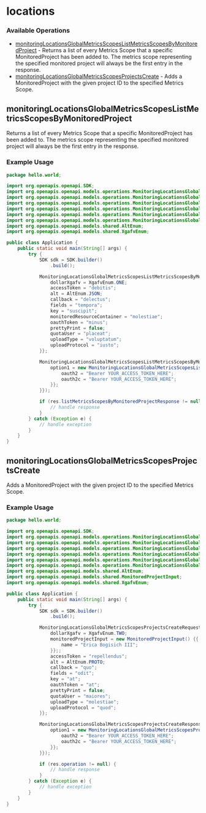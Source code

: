 # locations

### Available Operations

* [monitoringLocationsGlobalMetricsScopesListMetricsScopesByMonitoredProject](#monitoringlocationsglobalmetricsscopeslistmetricsscopesbymonitoredproject) - Returns a list of every Metrics Scope that a specific MonitoredProject has been added to. The metrics scope representing the specified monitored project will always be the first entry in the response.
* [monitoringLocationsGlobalMetricsScopesProjectsCreate](#monitoringlocationsglobalmetricsscopesprojectscreate) - Adds a MonitoredProject with the given project ID to the specified Metrics Scope.

## monitoringLocationsGlobalMetricsScopesListMetricsScopesByMonitoredProject

Returns a list of every Metrics Scope that a specific MonitoredProject has been added to. The metrics scope representing the specified monitored project will always be the first entry in the response.

### Example Usage

```java
package hello.world;

import org.openapis.openapi.SDK;
import org.openapis.openapi.models.operations.MonitoringLocationsGlobalMetricsScopesListMetricsScopesByMonitoredProjectRequest;
import org.openapis.openapi.models.operations.MonitoringLocationsGlobalMetricsScopesListMetricsScopesByMonitoredProjectResponse;
import org.openapis.openapi.models.operations.MonitoringLocationsGlobalMetricsScopesListMetricsScopesByMonitoredProjectSecurity;
import org.openapis.openapi.models.operations.MonitoringLocationsGlobalMetricsScopesListMetricsScopesByMonitoredProjectSecurityOption1;
import org.openapis.openapi.models.operations.MonitoringLocationsGlobalMetricsScopesListMetricsScopesByMonitoredProjectSecurityOption2;
import org.openapis.openapi.models.operations.MonitoringLocationsGlobalMetricsScopesListMetricsScopesByMonitoredProjectSecurityOption3;
import org.openapis.openapi.models.shared.AltEnum;
import org.openapis.openapi.models.shared.XgafvEnum;

public class Application {
    public static void main(String[] args) {
        try {
            SDK sdk = SDK.builder()
                .build();

            MonitoringLocationsGlobalMetricsScopesListMetricsScopesByMonitoredProjectRequest req = new MonitoringLocationsGlobalMetricsScopesListMetricsScopesByMonitoredProjectRequest() {{
                dollarXgafv = XgafvEnum.ONE;
                accessToken = "debitis";
                alt = AltEnum.JSON;
                callback = "delectus";
                fields = "tempora";
                key = "suscipit";
                monitoredResourceContainer = "molestiae";
                oauthToken = "minus";
                prettyPrint = false;
                quotaUser = "placeat";
                uploadType = "voluptatum";
                uploadProtocol = "iusto";
            }};            

            MonitoringLocationsGlobalMetricsScopesListMetricsScopesByMonitoredProjectResponse res = sdk.locations.monitoringLocationsGlobalMetricsScopesListMetricsScopesByMonitoredProject(req, new MonitoringLocationsGlobalMetricsScopesListMetricsScopesByMonitoredProjectSecurity() {{
                option1 = new MonitoringLocationsGlobalMetricsScopesListMetricsScopesByMonitoredProjectSecurityOption1("excepturi", "nisi") {{
                    oauth2 = "Bearer YOUR_ACCESS_TOKEN_HERE";
                    oauth2c = "Bearer YOUR_ACCESS_TOKEN_HERE";
                }};
            }});

            if (res.listMetricsScopesByMonitoredProjectResponse != null) {
                // handle response
            }
        } catch (Exception e) {
            // handle exception
        }
    }
}
```

## monitoringLocationsGlobalMetricsScopesProjectsCreate

Adds a MonitoredProject with the given project ID to the specified Metrics Scope.

### Example Usage

```java
package hello.world;

import org.openapis.openapi.SDK;
import org.openapis.openapi.models.operations.MonitoringLocationsGlobalMetricsScopesProjectsCreateRequest;
import org.openapis.openapi.models.operations.MonitoringLocationsGlobalMetricsScopesProjectsCreateResponse;
import org.openapis.openapi.models.operations.MonitoringLocationsGlobalMetricsScopesProjectsCreateSecurity;
import org.openapis.openapi.models.operations.MonitoringLocationsGlobalMetricsScopesProjectsCreateSecurityOption1;
import org.openapis.openapi.models.operations.MonitoringLocationsGlobalMetricsScopesProjectsCreateSecurityOption2;
import org.openapis.openapi.models.operations.MonitoringLocationsGlobalMetricsScopesProjectsCreateSecurityOption3;
import org.openapis.openapi.models.shared.AltEnum;
import org.openapis.openapi.models.shared.MonitoredProjectInput;
import org.openapis.openapi.models.shared.XgafvEnum;

public class Application {
    public static void main(String[] args) {
        try {
            SDK sdk = SDK.builder()
                .build();

            MonitoringLocationsGlobalMetricsScopesProjectsCreateRequest req = new MonitoringLocationsGlobalMetricsScopesProjectsCreateRequest("recusandae") {{
                dollarXgafv = XgafvEnum.TWO;
                monitoredProjectInput = new MonitoredProjectInput() {{
                    name = "Erica Bogisich III";
                }};;
                accessToken = "repellendus";
                alt = AltEnum.PROTO;
                callback = "quo";
                fields = "odit";
                key = "at";
                oauthToken = "at";
                prettyPrint = false;
                quotaUser = "maiores";
                uploadType = "molestiae";
                uploadProtocol = "quod";
            }};            

            MonitoringLocationsGlobalMetricsScopesProjectsCreateResponse res = sdk.locations.monitoringLocationsGlobalMetricsScopesProjectsCreate(req, new MonitoringLocationsGlobalMetricsScopesProjectsCreateSecurity() {{
                option1 = new MonitoringLocationsGlobalMetricsScopesProjectsCreateSecurityOption1("quod", "esse") {{
                    oauth2 = "Bearer YOUR_ACCESS_TOKEN_HERE";
                    oauth2c = "Bearer YOUR_ACCESS_TOKEN_HERE";
                }};
            }});

            if (res.operation != null) {
                // handle response
            }
        } catch (Exception e) {
            // handle exception
        }
    }
}
```
